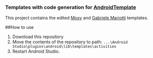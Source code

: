 ### Templates with code generation for [AndroidTemplate](https://github.com/NoNews/AndroidTemplate "GitHub link")

This project contains the edited [Moxy]("https://github.com/Arello-Mobile/Moxy/tree/master/moxy-templates") and [Gabriele Mariotti](https://github.com/gabrielemariotti/AndroidStudioTemplate) templates.

##How to use
1. Download this repository
2. Move  the contents of the repository to path: `...\Android Studio\plugins\android\lib\templates\activities`
3. Restart Android Studio.





